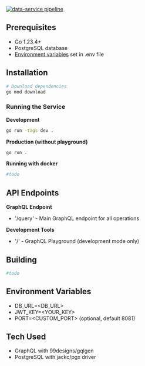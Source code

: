 [![data-service pipeline](https://github.com/Eeritvan/tracker/actions/workflows/data-service.yml/badge.svg)](https://github.com/Eeritvan/tracker/actions/workflows/data-service.yml)

## Prerequisites
- Go 1.23.4+
- PostgreSQL database
- [Environment variables](#env-variables) set in .env file

## Installation
```bash
# Download dependencies
go mod download
```

### Running the Service
**Development**
```bash
go run -tags dev .
```
**Production (without playground)**
```bash
go run .
```

**Running with docker**
```bash
#todo
```

## API Endpoints
**GraphQL Endpoint**
- '/query' - Main GraphQL endpoint for all operations

**Development Tools**
- '/' - GraphQL Playground (development mode only)

## Building
```bash
#todo
```

## Environment Variables
- DB_URL=<DB_URL>
- JWT_KEY=<YOUR_KEY>
- PORT=<CUSTOM_PORT> (optional, default 8081)

## Tech Used
- GraphQL with 99designs/gqlgen
- PostgreSQL with jackc/pgx driver

